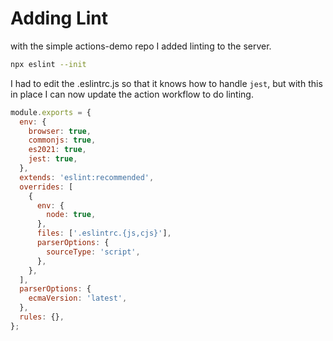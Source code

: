 # Adding Lint

with the simple actions-demo repo I added linting to the server.

```sh
npx eslint --init
```

I had to edit the .eslintrc.js so that it knows how to handle `jest`, but with this in place I can now update the action workflow to do linting.

```js
module.exports = {
  env: {
    browser: true,
    commonjs: true,
    es2021: true,
    jest: true,
  },
  extends: 'eslint:recommended',
  overrides: [
    {
      env: {
        node: true,
      },
      files: ['.eslintrc.{js,cjs}'],
      parserOptions: {
        sourceType: 'script',
      },
    },
  ],
  parserOptions: {
    ecmaVersion: 'latest',
  },
  rules: {},
};
```
